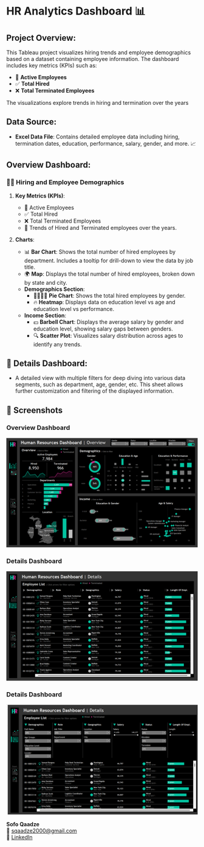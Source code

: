 # HR Analytics Dashboard 📊

## Project Overview:
This Tableau project visualizes hiring trends and employee demographics based on a dataset containing employee information. The dashboard includes key metrics (KPIs) such as:
- 👥 **Active Employees** 
- ✅ **Total Hired** 
- ❌ **Total Terminated Employees** 

The visualizations explore trends in hiring and termination over the years

## Data Source:
- **Excel Data File**: Contains detailed employee data including hiring, termination dates, education, performance, salary, gender, and more. 📈

## Overview Dashboard:

### 🧑‍💼 Hiring and Employee Demographics 
1. **Key Metrics (KPIs)**:
   - 👥 Active Employees 
   - ✅ Total Hired 
   - ❌ Total Terminated Employees 
   - 📅 Trends of Hired and Terminated employees over the years.

2. **Charts**:
   - 📊 **Bar Chart**: Shows the total number of hired employees by department. Includes a tooltip for drill-down to view the data by job title.
   - 🌍 **Map**: Displays the total number of hired employees, broken down by state and city. 
   - **Demographics Section**:
     - 👨‍🦱👩‍🦰 **Pie Chart**: Shows the total hired employees by gender. 
     - 🔥 **Heatmap**: Displays data on education level vs age and education level vs performance. 
   - **Income Section**:
     - 💵 **Barbell Chart**: Displays the average salary by gender and education level, showing salary gaps between genders. 
     - 🔍 **Scatter Plot**: Visualizes salary distribution across ages to identify any trends. 

## 📝 Details Dashboard: 
- A detailed view with multiple filters for deep diving into various data segments, such as department, age, gender, etc. This sheet allows further customization and filtering of the displayed information.


## 📸 Screenshots  

###  Overview Dashboard  
![Overview](https://github.com/sofoq/Tableau_HR-Dashboard/blob/main/Overview.png)  

### Details Dashboard  
![Details](https://github.com/sofoq/Tableau_HR-Dashboard/blob/main/Details.png)  

### Details Dashboard  
![Details](https://github.com/sofoq/Tableau_HR-Dashboard/blob/main/Details_1.png)



**Sofo Qaadze**  
📧 sqaadze2000@gmail.com  
🔗 [LinkedIn](https://www.linkedin.com/in/sofo-qaadze-ba7895205/)  


